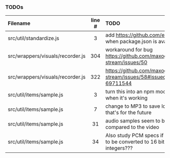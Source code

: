 ### TODOs
| Filename | line # | TODO
|:------|:------:|:------
| src/util/standardize.js | 3 | add https://github.com/eligrey/classList.js when package.json is avail
| src/wrappers/visuals/recorder.js | 304 | workaround for bug https://github.com/maxogden/websocket-stream/issues/50
| src/wrappers/visuals/recorder.js | 322 | https://github.com/maxogden/websocket-stream/issues/58#issuecomment-69711544
| src/util/items/sample.js | 3 | turn this into an npm module, but only when it's working
| src/util/items/sample.js | 7 | change to MP3 to save lots of bytes but that's for the future
| src/util/items/sample.js | 31 | audio samples seem to be a bit too fast compared to the video
| src/util/items/sample.js | 34 | Also study PCM specs if these really have to be converted to 16 bit signed integers???